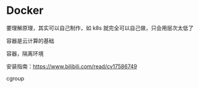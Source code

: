 # Docker

要理解原理，其实可以自己制作，如 k8s 就完全可以自己做，只会用层次太低了

容器是云计算的基础

容器，隔离环境

安装指南：https://www.bilibili.com/read/cv17586749

cgroup

